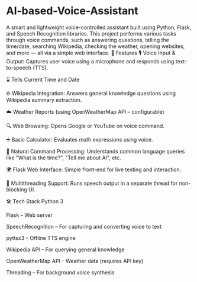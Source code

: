 # AI-based-Voice-Assistant
A smart and lightweight voice-controlled assistant built using Python, Flask, and Speech Recognition libraries. This project performs various tasks through voice commands, such as answering questions, telling the time/date, searching Wikipedia, checking the weather, opening websites, and more — all via a simple web interface.
🚀 Features
🎙️ Voice Input & Output: Captures user voice using a microphone and responds using text-to-speech (TTS).

⌛ Tells Current Time and Date

🌐 Wikipedia Integration: Answers general knowledge questions using Wikipedia summary extraction.

☁️ Weather Reports (using OpenWeatherMap API – configurable)

🔍 Web Browsing: Opens Google or YouTube on voice command.

➗ Basic Calculator: Evaluates math expressions using voice.

🧠 Natural Command Processing: Understands common language queries like "What is the time?", "Tell me about AI", etc.

🌍 Flask Web Interface: Simple front-end for live testing and interaction.

🧵 Multithreading Support: Runs speech output in a separate thread for non-blocking UI.

🛠️ Tech Stack
Python 3

Flask – Web server

SpeechRecognition – For capturing and converting voice to text

pyttsx3 – Offline TTS engine

Wikipedia API – For querying general knowledge

OpenWeatherMap API – Weather data (requires API key)

Threading – For background voice synthesis

